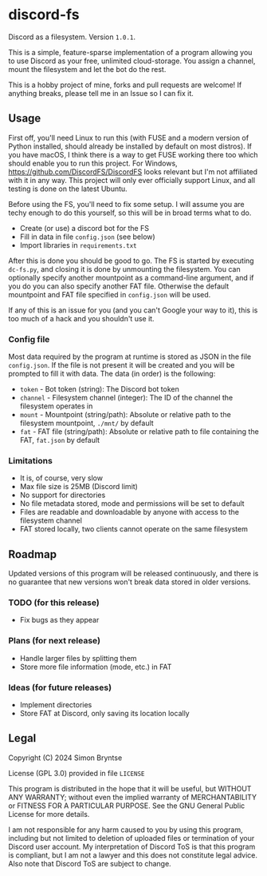 # discord-fs
Discord as a filesystem.
Version `1.0.1`.

This is a simple, feature-sparse implementation of a program allowing you to use Discord as your free, unlimited cloud-storage.
You assign a channel, mount the filesystem and let the bot do the rest.

This is a hobby project of mine, forks and pull requests are welcome!
If anything breaks, please tell me in an Issue so I can fix it.

## Usage
First off, you'll need Linux to run this (with FUSE and a modern version of Python installed, should already be installed by default on most distros).
If you have macOS, I think there is a way to get FUSE working there too which should enable you to run this project.
For Windows, https://github.com/DiscordFS/DiscordFS looks relevant but I'm not affiliated with it in any way.
This project will only ever officially support Linux, and all testing is done on the latest Ubuntu.

Before using the FS, you'll need to fix some setup.
I will assume you are techy enough to do this yourself, so this will be in broad terms what to do.
- Create (or use) a discord bot for the FS
- Fill in data in file `config.json` (see below)
- Import libraries in `requirements.txt`

After this is done you should be good to go.
The FS is started by executing `dc-fs.py`, and closing it is done by unmounting the filesystem.
You can optionally specify another mountpoint as a command-line argument, and if you do you can also specify another FAT file.
Otherwise the default mountpoint and FAT file specified in `config.json` will be used.

If any of this is an issue for you (and you can't Google your way to it), this is too much of a hack and you shouldn't use it.

### Config file
Most data required by the program at runtime is stored as JSON in the file `config.json`.
If the file is not present it will be created and you will be prompted to fill it with data.
The data (in order) is the following:
- `token` - Bot token (string): The Discord bot token
- `channel` - Filesystem channel (integer): The ID of the channel the filesystem operates in
- `mount` - Mountpoint (string/path): Absolute or relative path to the filesystem mountpoint, `./mnt/` by default
- `fat` - FAT file (string/path): Absolute or relative path to file containing the FAT, `fat.json` by default

### Limitations
- It is, of course, very slow
- Max file size is 25MB (Discord limit)
- No support for directories
- No file metadata stored, mode and permissions will be set to default
- Files are readable and downloadable by anyone with access to the filesystem channel
- FAT stored locally, two clients cannot operate on the same filesystem

## Roadmap
Updated versions of this program will be released continuously, and there is no guarantee that new versions won't break data stored in older versions.

### TODO (for this release)
- Fix bugs as they appear

### Plans (for next release)
- Handle larger files by splitting them
- Store more file information (mode, etc.) in FAT

### Ideas (for future releases)
- Implement directories
- Store FAT at Discord, only saving its location locally

## Legal
Copyright (C) 2024 Simon Bryntse

License (GPL 3.0) provided in file `LICENSE`

This program is distributed in the hope that it will be useful, but WITHOUT ANY WARRANTY;
without even the implied warranty of MERCHANTABILITY or FITNESS FOR A PARTICULAR PURPOSE.
See the GNU General Public License for more details.

I am not responsible for any harm caused to you by using this program, including but not limited to deletion of uploaded files or termination of your Discord user account.
My interpretation of Discord ToS is that this program is compliant, but I am not a lawyer and this does not constitute legal advice.
Also note that Discord ToS are subject to change.
